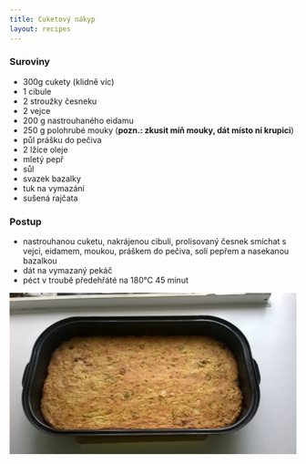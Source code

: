 ```yaml
---
title: Cuketový nákyp
layout: recipes
---
```


### Suroviny
- 300g cukety (klidně víc)
- 1 cibule
- 2 stroužky česneku
- 2 vejce
- 200 g nastrouhaného eidamu
- 250 g polohrubé mouky (**pozn.: zkusit míň mouky, dát místo ní krupici**)
- půl prášku do pečiva
- 2 lžíce oleje
- mletý pepř
- sůl
- svazek bazalky
- tuk na vymazání
- sušená rajčata

### Postup
- nastrouhanou cuketu, nakrájenou cibuli, prolisovaný česnek smíchat s vejci, eidamem, moukou, práškem do pečiva, solí pepřem a nasekanou bazalkou
- dát na vymazaný pekáč
- péct v troubě předehřáté na 180°C 45 minut

![Upečeno](/fotky/cuketovy-nakyp-1.jpg)

